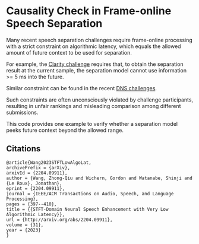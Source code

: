# Causality Check in Frame-online Speech Separation

Many recent speech separation challenges require frame-online processing with a strict constraint on algorithmic latency, which equals the allowed amount of future context to be used for separation.

For example, the [Clarity challenge](https://claritychallenge.org/docs/cec2/taking_part/cec2_rules#computational-restrictions) requires that, to obtain the separation result at the current sample, the separation model cannot use information >= 5 ms into the future.

Similar constraint can be found in the recent [DNS challenges](https://www.microsoft.com/en-us/research/academic-program/deep-noise-suppression-challenge-icassp-2022/).

Such constraints are often unconsciously violated by challenge participants, resulting in unfair rankings and misleading comparison among different submissions.

This code provides one example to verify whether a separation model peeks future context beyond the allowed range.

## Citations

```
@article{Wang2023STFTLowAlgoLat,
archivePrefix = {arXiv},
arxivId = {2204.09911},
author = {Wang, Zhong-Qiu and Wichern, Gordon and Watanabe, Shinji and {Le Roux}, Jonathan},
eprint = {2204.09911},
journal = {IEEE/ACM Transactions on Audio, Speech, and Language Processing},
pages = {397--410},
title = {{STFT-Domain Neural Speech Enhancement with Very Low Algorithmic Latency}},
url = {http://arxiv.org/abs/2204.09911},
volume = {31},
year = {2023}
}
```
